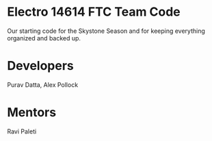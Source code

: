 # Electro 14614 FTC Team Code

Our starting code for the Skystone Season and for keeping everything organized and backed up. 

# Developers
Purav Datta, Alex Pollock

# Mentors
Ravi Paleti

